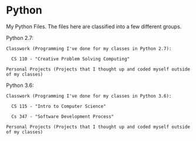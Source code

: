 # Python

My Python Files. The files here are classified into a few different groups.

Python 2.7:

    Classwork (Programming I've done for my classes in Python 2.7):

      CS 110 - "Creative Problem Solving Computing"

    Personal Projects (Projects that I thought up and coded myself outside of my classes)

Python 3.6:

    Classwork (Programming I've done for my classes in Python 3.6):

      CS 115 - "Intro to Computer Science"

      Cs 347 - "Software Development Process"

    Personal Projects (Projects that I thought up and coded myself outside of my classes)

